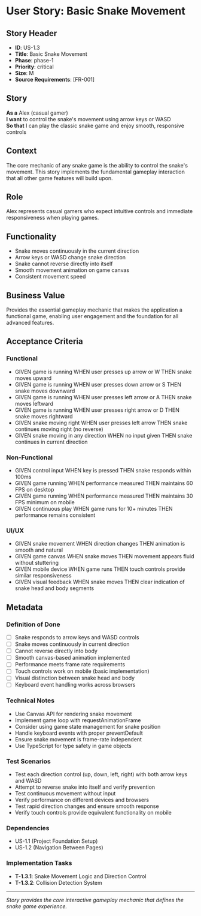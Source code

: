 # User Story: Basic Snake Movement

## Story Header
- **ID**: US-1.3
- **Title**: Basic Snake Movement
- **Phase**: phase-1
- **Priority**: critical
- **Size**: M
- **Source Requirements**: [FR-001]

## Story
**As a** Alex (casual gamer)  
**I want** to control the snake's movement using arrow keys or WASD  
**So that** I can play the classic snake game and enjoy smooth, responsive controls

## Context
The core mechanic of any snake game is the ability to control the snake's movement. This story implements the fundamental gameplay interaction that all other game features will build upon.

## Role
Alex represents casual gamers who expect intuitive controls and immediate responsiveness when playing games.

## Functionality
- Snake moves continuously in the current direction
- Arrow keys or WASD change snake direction
- Snake cannot reverse directly into itself
- Smooth movement animation on game canvas
- Consistent movement speed

## Business Value
Provides the essential gameplay mechanic that makes the application a functional game, enabling user engagement and the foundation for all advanced features.

## Acceptance Criteria

### Functional
- GIVEN game is running WHEN user presses up arrow or W THEN snake moves upward
- GIVEN game is running WHEN user presses down arrow or S THEN snake moves downward  
- GIVEN game is running WHEN user presses left arrow or A THEN snake moves leftward
- GIVEN game is running WHEN user presses right arrow or D THEN snake moves rightward
- GIVEN snake moving right WHEN user presses left arrow THEN snake continues moving right (no reverse)
- GIVEN snake moving in any direction WHEN no input given THEN snake continues in current direction

### Non-Functional
- GIVEN control input WHEN key is pressed THEN snake responds within 100ms
- GIVEN game running WHEN performance measured THEN maintains 60 FPS on desktop
- GIVEN game running WHEN performance measured THEN maintains 30 FPS minimum on mobile
- GIVEN continuous play WHEN game runs for 10+ minutes THEN performance remains consistent

### UI/UX
- GIVEN snake movement WHEN direction changes THEN animation is smooth and natural
- GIVEN game canvas WHEN snake moves THEN movement appears fluid without stuttering
- GIVEN mobile device WHEN game runs THEN touch controls provide similar responsiveness
- GIVEN visual feedback WHEN snake moves THEN clear indication of snake head and body segments

## Metadata

### Definition of Done
- [ ] Snake responds to arrow keys and WASD controls
- [ ] Snake moves continuously in current direction
- [ ] Cannot reverse directly into body
- [ ] Smooth canvas-based animation implemented
- [ ] Performance meets frame rate requirements
- [ ] Touch controls work on mobile (basic implementation)
- [ ] Visual distinction between snake head and body
- [ ] Keyboard event handling works across browsers

### Technical Notes
- Use Canvas API for rendering snake movement
- Implement game loop with requestAnimationFrame
- Consider using game state management for snake position
- Handle keyboard events with proper preventDefault
- Ensure snake movement is frame-rate independent
- Use TypeScript for type safety in game objects

### Test Scenarios
- Test each direction control (up, down, left, right) with both arrow keys and WASD
- Attempt to reverse snake into itself and verify prevention
- Test continuous movement without input
- Verify performance on different devices and browsers
- Test rapid direction changes and ensure smooth response
- Verify touch controls provide equivalent functionality on mobile

### Dependencies
- US-1.1 (Project Foundation Setup)
- US-1.2 (Navigation Between Pages)

### Implementation Tasks
- **T-1.3.1**: Snake Movement Logic and Direction Control
- **T-1.3.2**: Collision Detection System

---

*Story provides the core interactive gameplay mechanic that defines the snake game experience.*